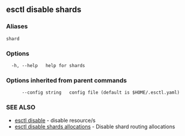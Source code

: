 ## esctl disable shards



### Aliases

```
shard
```

### Options

```
  -h, --help   help for shards
```

### Options inherited from parent commands

```
      --config string   config file (default is $HOME/.esctl.yaml)
```

### SEE ALSO

* [esctl disable](esctl_disable.md)	 - disable resource/s
* [esctl disable shards allocations](esctl_disable_shards_allocations.md)	 - Disable shard routing allocations

